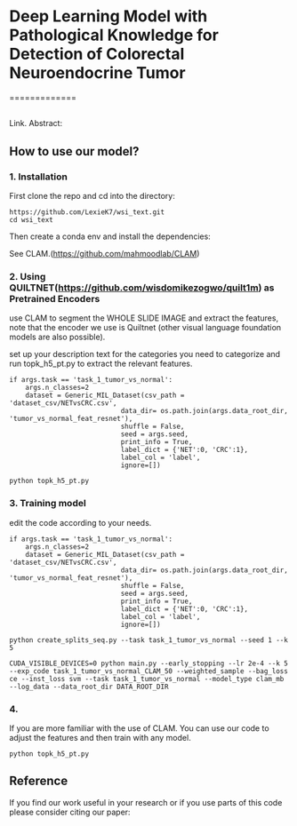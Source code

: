 # Deep Learning Model with Pathological Knowledge for Detection of Colorectal Neuroendocrine Tumor
=============

## 

Link.
Abstract:

## How to use our model?

### 1. Installation

First clone the repo and cd into the directory:

```
https://github.com/LexieK7/wsi_text.git
cd wsi_text
```

Then create a conda env and install the dependencies:

See CLAM.(https://github.com/mahmoodlab/CLAM)

### 2. Using QUILTNET(https://github.com/wisdomikezogwo/quilt1m) as Pretrained Encoders

use CLAM to segment the WHOLE SLIDE IMAGE and extract the features, note that the encoder we use is Quiltnet (other visual language foundation models are also possible).

set up your description text for the categories you need to categorize and run topk_h5_pt.py to extract the relevant features.


```
if args.task == 'task_1_tumor_vs_normal':
    args.n_classes=2
    dataset = Generic_MIL_Dataset(csv_path = 'dataset_csv/NETvsCRC.csv',
                            data_dir= os.path.join(args.data_root_dir, 'tumor_vs_normal_feat_resnet'),
                            shuffle = False, 
                            seed = args.seed, 
                            print_info = True,
                            label_dict = {'NET':0, 'CRC':1},
                            label_col = 'label',
                            ignore=[])
```

```
python topk_h5_pt.py
```

### 3. Training model

edit the code according to your needs.

```
if args.task == 'task_1_tumor_vs_normal':
    args.n_classes=2
    dataset = Generic_MIL_Dataset(csv_path = 'dataset_csv/NETvsCRC.csv',
                            data_dir= os.path.join(args.data_root_dir, 'tumor_vs_normal_feat_resnet'),
                            shuffle = False, 
                            seed = args.seed, 
                            print_info = True,
                            label_dict = {'NET':0, 'CRC':1},
                            label_col = 'label',
                            ignore=[])
```

```
python create_splits_seq.py --task task_1_tumor_vs_normal --seed 1 --k 5
```
```
CUDA_VISIBLE_DEVICES=0 python main.py --early_stopping --lr 2e-4 --k 5 --exp_code task_1_tumor_vs_normal_CLAM_50 --weighted_sample --bag_loss ce --inst_loss svm --task task_1_tumor_vs_normal --model_type clam_mb --log_data --data_root_dir DATA_ROOT_DIR 
```

### 4. 

If you are more familiar with the use of CLAM. You can use our code to adjust the features and then train with any model.


```
python topk_h5_pt.py
```

## Reference

If you find our work useful in your research or if you use parts of this code please consider citing our paper:
